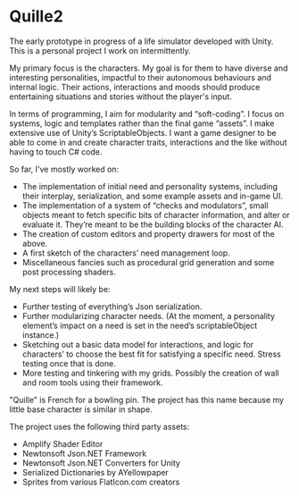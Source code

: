 # Quille2
 
The early prototype in progress of a life simulator developed with Unity.
This is a personal project I work on intermittently.

My primary focus is the characters. My goal is for them to have diverse and interesting personalities, impactful to their autonomous behaviours and internal logic. Their actions, interactions and moods should produce entertaining situations and stories without the player's input.

In terms of programming, I aim for modularity and “soft-coding”. I focus on systems, logic and templates rather than the final game “assets”. I make extensive use of Unity’s ScriptableObjects. I want a game designer to be able to come in and create character traits, interactions and the like without having to touch C# code.

So far, I've mostly worked on:
- The implementation of initial need and personality systems, including their interplay, serialization, and some example assets and in-game UI.
- The implementation of a system of “checks and modulators”, small objects meant to fetch specific bits of character information, and alter or evaluate it. They’re meant to be the building blocks of the character AI.
- The creation of custom editors and property drawers for most of the above.
- A first sketch of the characters’ need management loop.
- Miscellaneous fancies such as procedural grid generation and some post processing shaders.

My next steps will likely be:
- Further testing of everything’s Json serialization.
- Further modularizing character needs. (At the moment, a personality element’s impact on a need is set in the need’s scriptableObject instance.)
- Sketching out a basic data model for interactions, and logic for characters’ to choose the best fit for satisfying a specific need. Stress testing once that is done.
- More testing and tinkering with my grids. Possibly the creation of wall and room tools using their framework. 


"Quille" is French for a bowling pin. The project has this name because my little base character is similar in shape.


The project uses the following third party assets:
- Amplify Shader Editor
- Newtonsoft Json.NET Framework
- Newtonsoft Json.NET Converters for Unity
- Serialized Dictionaries by AYellowpaper
- Sprites from various FlatIcon.com creators
